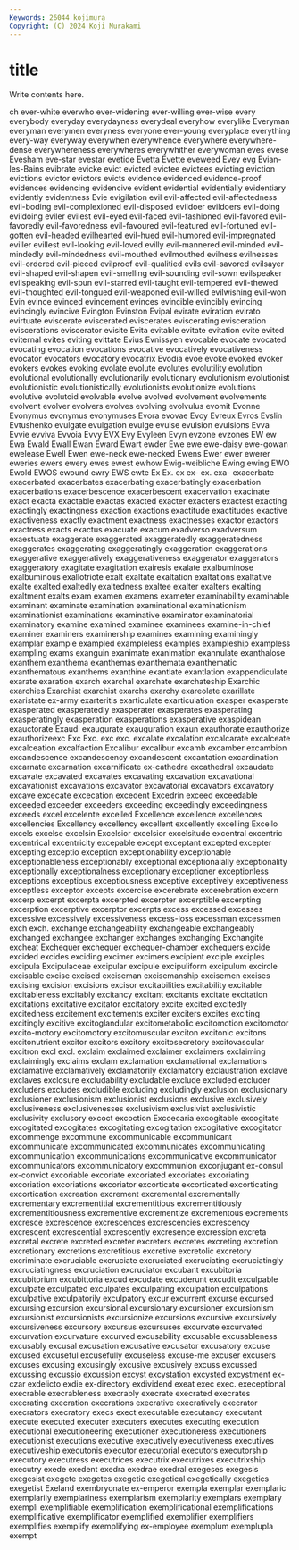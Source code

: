 ```yaml
---
Keywords: 26044 kojimura
Copyright: (C) 2024 Koji Murakami
---
```


# title

Write contents here.



ch
ever-white everwho ever-widening ever-willing ever-wise every everybody everyday everydayness everydeal
everyhow everylike Everyman everyman everymen everyness everyone ever-young everyplace everything
every-way everyway everywhen everywhence everywhere everywhere-dense everywhereness everywheres everywhither everywoman
eves evese Evesham eve-star evestar evetide Evetta Evette eveweed Evey
evg Evian-les-Bains evibrate evicke evict evicted evictee evictees evicting eviction
evictions evictor evictors evicts evidence evidenced evidence-proof evidences evidencing evidencive
evident evidential evidentially evidentiary evidently evidentness Evie evigilation evil evil-affected
evil-affectedness evil-boding evil-complexioned evil-disposed evildoer evildoers evil-doing evildoing eviler evilest
evil-eyed evil-faced evil-fashioned evil-favored evil-favoredly evil-favoredness evil-favoured evil-featured evil-fortuned evil-gotten
evil-headed evilhearted evil-hued evil-humored evil-impregnated eviller evillest evil-looking evil-loved evilly
evil-mannered evil-minded evil-mindedly evil-mindedness evil-mouthed evilmouthed evilness evilnesses evil-ordered evil-pieced
evilproof evil-qualitied evils evil-savored evilsayer evil-shaped evil-shapen evil-smelling evil-sounding evil-sown
evilspeaker evilspeaking evil-spun evil-starred evil-taught evil-tempered evil-thewed evil-thoughted evil-tongued evil-weaponed
evil-willed evilwishing evil-won Evin evince evinced evincement evinces evincible evincibly
evincing evincingly evincive Evington Evinston Evipal evirate eviration evirato evirtuate
eviscerate eviscerated eviscerates eviscerating evisceration eviscerations eviscerator evisite Evita evitable
evitate evitation evite evited eviternal evites eviting evittate Evius Evnissyen
evocable evocate evocated evocating evocation evocations evocative evocatively evocativeness evocator
evocators evocatory evocatrix Evodia evoe evoke evoked evoker evokers evokes
evoking evolate evolute evolutes evolutility evolution evolutional evolutionally evolutionarily evolutionary
evolutionism evolutionist evolutionistic evolutionistically evolutionists evolutionize evolutions evolutive evolutoid evolvable
evolve evolved evolvement evolvements evolvent evolver evolvers evolves evolving evolvulus
evomit Evonne Evonymus evonymus evonymuses Evora evovae Evoy Evreux Evros
Evslin Evtushenko evulgate evulgation evulge evulse evulsion evulsions Evva Evvie
evviva Evvoia Evvy EVX Evy Evyleen Evyn evzone evzones EW
ew Ewa Ewald Ewall Ewan Eward Ewart ewder Ewe ewe
ewe-daisy ewe-gowan ewelease Ewell Ewen ewe-neck ewe-necked Ewens Ewer ewer
ewerer eweries ewers ewery ewes ewest ewhow Ewig-weibliche Ewing ewing
EWO Ewold EWOS ewound ewry EWS ewte Ex Ex. ex
ex- ex. exa- exacerbate exacerbated exacerbates exacerbating exacerbatingly exacerbation exacerbations
exacerbescence exacerbescent exacervation exacinate exact exacta exactable exactas exacted exacter
exacters exactest exacting exactingly exactingness exaction exactions exactitude exactitudes exactive
exactiveness exactly exactment exactness exactnesses exactor exactors exactress exacts exactus
exacuate exacum exadverso exadversum exaestuate exaggerate exaggerated exaggeratedly exaggeratedness exaggerates
exaggerating exaggeratingly exaggeration exaggerations exaggerative exaggeratively exaggerativeness exaggerator exaggerators exaggeratory
exagitate exagitation exairesis exalate exalbuminose exalbuminous exallotriote exalt exaltate exaltation
exaltations exaltative exalte exalted exaltedly exaltedness exaltee exalter exalters exalting
exaltment exalts exam examen examens exameter examinability examinable examinant examinate
examination examinational examinationism examinationist examinations examinative examinator examinatorial examinatory examine
examined examinee examinees examine-in-chief examiner examiners examinership examines examining examiningly
examplar example exampled exampleless examples exampleship exampless exampling exams exanguin
exanimate exanimation exannulate exanthalose exanthem exanthema exanthemas exanthemata exanthematic exanthematous
exanthems exanthine exantlate exantlation exappendiculate exarate exaration exarch exarchal exarchate
exarchateship Exarchic exarchies Exarchist exarchist exarchs exarchy exareolate exarillate exaristate
ex-army exarteritis exarticulate exarticulation exasper exasperate exasperated exasperatedly exasperater exasperates
exasperating exasperatingly exasperation exasperations exasperative exaspidean exauctorate Exaudi exaugurate exauguration
exaun exauthorate exauthorize exauthorizeexc Exc Exc. exc exc. excalate excalation
excalcarate excalceate excalceation excalfaction Excalibur excalibur excamb excamber excambion excandescence
excandescency excandescent excantation excardination excarnate excarnation excarnificate ex-cathedra excathedral excaudate
excavate excavated excavates excavating excavation excavational excavationist excavations excavator excavatorial
excavators excavatory excave excecate excecation excedent Excedrin exceed exceedable exceeded
exceeder exceeders exceeding exceedingly exceedingness exceeds excel excelente excelled Excellence
excellence excellences excellencies Excellency excellency excellent excellently excelling Excello excels
excelse excelsin Excelsior excelsior excelsitude excentral excentric excentrical excentricity excepable
except exceptant excepted excepter excepting exceptio exception exceptionability exceptionable exceptionableness
exceptionably exceptional exceptionalally exceptionality exceptionally exceptionalness exceptionary exceptioner exceptionless exceptions
exceptious exceptiousness exceptive exceptively exceptiveness exceptless exceptor excepts excercise excerebrate
excerebration excern excerp excerpt excerpta excerpted excerpter excerptible excerpting excerption
excerptive excerptor excerpts excess excessed excesses excessive excessively excessiveness excess-loss
excessman excessmen exch exch. exchange exchangeability exchangeable exchangeably exchanged exchangee
exchanger exchanges exchanging Exchangite excheat Exchequer exchequer exchequer-chamber exchequers excide
excided excides exciding excimer excimers excipient exciple exciples excipula Excipulaceae
excipular excipule excipuliform excipulum excircle excisable excise excised exciseman excisemanship
excisemen excises excising excision excisions excisor excitabilities excitability excitable excitableness
excitably excitancy excitant excitants excitate excitation excitations excitative excitator excitatory
excite excited excitedly excitedness excitement excitements exciter exciters excites exciting
excitingly excitive excitoglandular excitometabolic excitomotion excitomotor excito-motory excitomotory excitomuscular exciton
excitonic excitons excitonutrient excitor excitors excitory excitosecretory excitovascular excitron excl
excl. exclaim exclaimed exclaimer exclaimers exclaiming exclaimingly exclaims exclam exclamation
exclamational exclamations exclamative exclamatively exclamatorily exclamatory exclaustration exclave exclaves exclosure
excludability excludable exclude excluded excluder excluders excludes excludible excluding excludingly
exclusion exclusionary exclusioner exclusionism exclusionist exclusions exclusive exclusively exclusiveness exclusivenesses
exclusivism exclusivist exclusivistic exclusivity exclusory excoct excoction Excoecaria excogitable excogitate
excogitated excogitates excogitating excogitation excogitative excogitator excommenge excommune excommunicable excommunicant
excommunicate excommunicated excommunicates excommunicating excommunication excommunications excommunicative excommunicator excommunicators excommunicatory
excommunion exconjugant ex-consul ex-convict excoriable excoriate excoriated excoriates excoriating excoriation
excoriations excoriator excorticate excorticated excorticating excortication excreation excrement excremental excrementally
excrementary excrementitial excrementitious excrementitiously excrementitiousness excrementive excrementize excrementous excrements excresce
excrescence excrescences excrescencies excrescency excrescent excrescential excrescently excresence excression excreta
excretal excrete excreted excreter excreters excretes excreting excretion excretionary excretions
excretitious excretive excretolic excretory excriminate excruciable excruciate excruciated excruciating excruciatingly
excruciatingness excruciation excruciator excubant excubitoria excubitorium excubittoria excud excudate excuderunt
excudit exculpable exculpate exculpated exculpates exculpating exculpation exculpations exculpative exculpatorily
exculpatory excur excurrent excurse excursed excursing excursion excursional excursionary excursioner
excursionism excursionist excursionists excursionize excursions excursive excursively excursiveness excursory excursus
excursuses excurvate excurvated excurvation excurvature excurved excusability excusable excusableness excusably
excusal excusation excusative excusator excusatory excuse excused excuseful excusefully excuseless
excuse-me excuser excusers excuses excusing excusingly excusive excusively excuss excussed
excussing excussio excussion excyst excystation excysted excystment ex-czar exdelicto exdie
ex-directory exdividend exeat exec exec. execeptional execrable execrableness execrably execrate
execrated execrates execrating execration execrations execrative execratively execrator execrators execratory
execs exect executable executancy executant execute executed executer executers executes
executing execution executional executioneering executioner executioneress executioners executionist executions executive
executively executiveness executives executiveship executonis executor executorial executors executorship executory
executress executrices executrix executrixes executrixship executry exede exedent exedra exedrae
exedral exegeses exegesis exegesist exegete exegetes exegetic exegetical exegetically exegetics
exegetist Exeland exembryonate ex-emperor exempla exemplar exemplaric exemplarily exemplariness exemplarism
exemplarity exemplars exemplary exempli exemplifiable exemplification exemplificational exemplifications exemplificative exemplificator
exemplified exemplifier exemplifiers exemplifies exemplify exemplifying ex-employee exemplum exemplupla exempt
